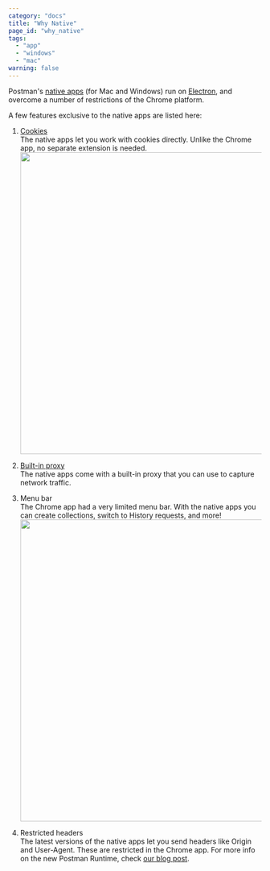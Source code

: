 ```yaml
---
category: "docs"
title: "Why Native"
page_id: "why_native"
tags:
  - "app"
  - "windows"
  - "mac"
warning: false
---
```


Postman's [native apps](http://www.getpostman.com/apps) (for Mac and Windows) run on [Electron](http://electron.atom.io/), 
and overcome a number of restrictions of the Chrome platform.

A few features exclusive to the native apps are listed here:

1. [Cookies](http://www.getpostman.com/docs/cookies)<br>The native apps let you work with cookies directly. Unlike the Chrome app, no separate extension is needed.<br>
[<img src="https://cloud.githubusercontent.com/assets/681190/16727741/2252c05c-4780-11e6-874a-fd2b645be881.png" width="600">](https://cloud.githubusercontent.com/assets/681190/16727741/2252c05c-4780-11e6-874a-fd2b645be881.png)


2. [Built-in proxy](http://www.getpostman.com/docs/capture_mac)<br>The native apps come with a built-in proxy that you can use to capture network traffic. 


3. Menu bar<br>The Chrome app had a very limited menu bar. With the native apps you can create collections, switch to History requests, and more!<br>
[<img src="https://cloud.githubusercontent.com/assets/681190/16727776/59de49a6-4780-11e6-8d0e-63773f072440.png" width="600">](https://cloud.githubusercontent.com/assets/681190/16727776/59de49a6-4780-11e6-8d0e-63773f072440.png)

5. Restricted headers<br>
The latest versions of the native apps let you send headers like Origin and User-Agent. These are restricted in the Chrome app. For more info on the new Postman Runtime, check [our blog post](http://blog.getpostman.com/2016/06/14/introducing-postman-runtime-more-power-better-control/).
